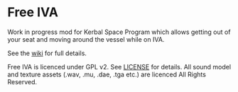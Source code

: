 # Free IVA

Work in progress mod for Kerbal Space Program which allows getting out of your seat and moving around the vessel while on IVA.

See the [wiki](https://github.com/pizzaoverhead/FreeIva/wiki) for full details.

Free IVA is licenced under GPL v2. See [LICENSE](https://github.com/pizzaoverhead/FreeIva/blob/main/LICENSE) for details. All sound model and texture assets (.wav, .mu,  .dae, .tga etc.) are licenced All Rights Reserved.

